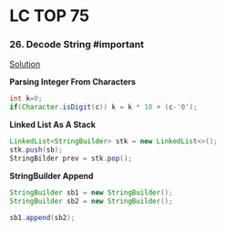 # LC TOP 75

### 26. Decode String #important 

[Solution](/problem_solving/leetcode_top75/Solutions/26_decode_string.java)

**Parsing Integer From Characters**

```java
int k=0;
if(Character.isDigit(c)) k = k * 10 + (c-'0');
```

**Linked List As A Stack**

```java
LinkedList<StringBuilder> stk = new LinkedList<>();
stk.push(sb);
StringBilder prev = stk.pop();
```

**StringBuilder Append**

```java
StringBuilder sb1 = new StringBuilder();
StringBuilder sb2 = new StringBuilder();

sb1.append(sb2);
```